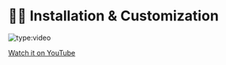 # :factory_worker: Installation & Customization
   
   
![type:video](https://www.youtube.com/embed/vyHg6op6FF8)   

[Watch it on YouTube](https://www.youtube.com/watch?v=vyHg6op6FF8&t=786s&ab_channel=PieroSavastano)